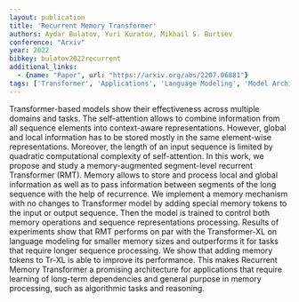 ```yaml
---
layout: publication
title: 'Recurrent Memory Transformer'
authors: Aydar Bulatov, Yuri Kuratov, Mikhail S. Burtsev
conference: "Arxiv"
year: 2022
bibkey: bulatov2022recurrent
additional_links:
  - {name: "Paper", url: "https://arxiv.org/abs/2207.06881"}
tags: ['Transformer', 'Applications', 'Language Modeling', 'Model Architecture', 'Attention Mechanism', 'Pretraining Methods']
---
```

Transformer-based models show their effectiveness across multiple domains and
tasks. The self-attention allows to combine information from all sequence
elements into context-aware representations. However, global and local
information has to be stored mostly in the same element-wise representations.
Moreover, the length of an input sequence is limited by quadratic computational
complexity of self-attention.
  In this work, we propose and study a memory-augmented segment-level recurrent
Transformer (RMT). Memory allows to store and process local and global
information as well as to pass information between segments of the long
sequence with the help of recurrence.
  We implement a memory mechanism with no changes to Transformer model by
adding special memory tokens to the input or output sequence. Then the model is
trained to control both memory operations and sequence representations
processing.
  Results of experiments show that RMT performs on par with the Transformer-XL
on language modeling for smaller memory sizes and outperforms it for tasks that
require longer sequence processing. We show that adding memory tokens to Tr-XL
is able to improve its performance. This makes Recurrent Memory Transformer a
promising architecture for applications that require learning of long-term
dependencies and general purpose in memory processing, such as algorithmic
tasks and reasoning.
